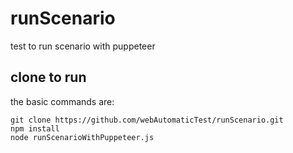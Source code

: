# runScenario
test to run scenario with puppeteer

## clone to run
the basic commands are:
```
git clone https://github.com/webAutomaticTest/runScenario.git
npm install
node runScenarioWithPuppeteer.js
```
